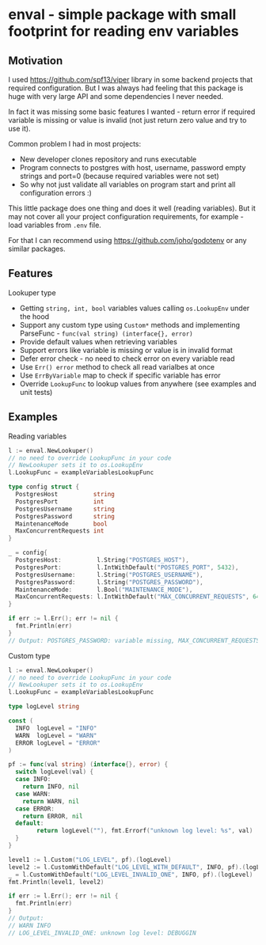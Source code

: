 # enval - simple package with small footprint for reading env variables

## Motivation

I used https://github.com/spf13/viper library in some backend projects that required configuration.
But I was always had feeling that this package is huge with very large API and some dependencies I never needed.

In fact it was missing some basic features I wanted -
return error if required variable is missing or value is invalid (not just return zero value and try to use it).

Common problem I had in most projects:

- New developer clones repository and runs executable
- Program connects to postgres with host, username, password empty strings and port=0 (because required variables were not set)
- So why not just validate all variables on program start and print all configuration errors :)

This little package does one thing and does it well (reading variables).
But it may not cover all your project configuration requirements, for example - load variables from `.env` file.

For that I can recommend using https://github.com/joho/godotenv or any similar packages.

## Features

Lookuper type

- Getting `string, int, bool` variables values calling `os.LookupEnv` under the hood
- Support any custom type using `Custom*` methods and implementing ParseFunc - `func(val string) (interface{}, error)`
- Provide default values when retrieving variables
- Support errors like variable is missing or value is in invalid format
- Defer error check - no need to check error on every variable read
- Use `Err() error` method to check all read varialbes at once
- Use `ErrByVariable` map to check if specific variable has error
- Override `LookupFunc` to lookup values from anywhere (see examples and unit tests)

## Examples

Reading variables

```go
l := enval.NewLookuper()
// no need to override LookupFunc in your code
// NewLookuper sets it to os.LookupEnv
l.LookupFunc = exampleVariablesLookupFunc

type config struct {
  PostgresHost          string
  PostgresPort          int
  PostgresUsername      string
  PostgresPassword      string
  MaintenanceMode       bool
  MaxConcurrentRequests int
}

_ = config{
  PostgresHost:          l.String("POSTGRES_HOST"),
  PostgresPort:          l.IntWithDefault("POSTGRES_PORT", 5432),
  PostgresUsername:      l.String("POSTGRES_USERNAME"),
  PostgresPassword:      l.String("POSTGRES_PASSWORD"),
  MaintenanceMode:       l.Bool("MAINTENANCE_MODE"),
  MaxConcurrentRequests: l.IntWithDefault("MAX_CONCURRENT_REQUESTS", 64),
}

if err := l.Err(); err != nil {
  fmt.Println(err)
}
// Output: POSTGRES_PASSWORD: variable missing, MAX_CONCURRENT_REQUESTS: unparsable int: strconv.ParseInt: parsing "q123": invalid syntax
```

Custom type

```go
l := enval.NewLookuper()
// no need to override LookupFunc in your code
// NewLookuper sets it to os.LookupEnv
l.LookupFunc = exampleVariablesLookupFunc

type logLevel string

const (
  INFO  logLevel = "INFO"
  WARN  logLevel = "WARN"
  ERROR logLevel = "ERROR"
)

pf := func(val string) (interface{}, error) {
  switch logLevel(val) {
  case INFO:
    return INFO, nil
  case WARN:
    return WARN, nil
  case ERROR:
    return ERROR, nil
  default:
		return logLevel(""), fmt.Errorf("unknown log level: %s", val)
  }
}

level1 := l.Custom("LOG_LEVEL", pf).(logLevel)
level2 := l.CustomWithDefault("LOG_LEVEL_WITH_DEFAULT", INFO, pf).(logLevel)
_ = l.CustomWithDefault("LOG_LEVEL_INVALID_ONE", INFO, pf).(logLevel)
fmt.Println(level1, level2)

if err := l.Err(); err != nil {
  fmt.Println(err)
}
// Output:
// WARN INFO
// LOG_LEVEL_INVALID_ONE: unknown log level: DEBUGGIN
```
